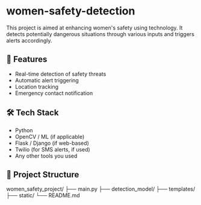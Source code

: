 # women-safety-detection
This project is aimed at enhancing women's safety using technology. It detects potentially dangerous situations through various inputs and triggers alerts accordingly.

## 🚀 Features

- Real-time detection of safety threats
- Automatic alert triggering
- Location tracking
- Emergency contact notification

## 🛠️ Tech Stack

- Python
- OpenCV / ML (if applicable)
- Flask / Django (if web-based)
- Twilio (for SMS alerts, if used)
- Any other tools you used

## 📁 Project Structure
women_safety_project/
├── main.py
├── detection_model/
├── templates/
├── static/
└── README.md

